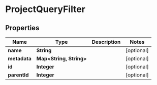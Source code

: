 
# ProjectQueryFilter

## Properties
Name | Type | Description | Notes
------------ | ------------- | ------------- | -------------
**name** | **String** |  |  [optional]
**metadata** | **Map&lt;String, String&gt;** |  |  [optional]
**id** | **Integer** |  |  [optional]
**parentId** | **Integer** |  |  [optional]



